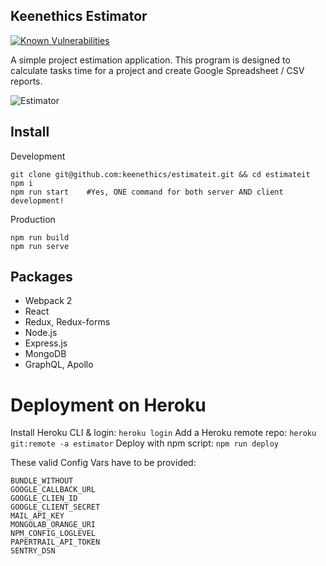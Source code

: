 ## Keenethics Estimator

[![Known Vulnerabilities](https://snyk.io/test/github/keenethics/estimateit/badge.svg)](https://snyk.io/test/github/keenethics/estimateit)

A simple project estimation application. This program is designed to calculate tasks time for a project and create Google Spreadsheet / CSV reports.

![Estimator](https://preview.ibb.co/bNfua5/Screenshot_from_2017_06_21_18_56_36.png)
## Install

Development
```
git clone git@github.com:keenethics/estimateit.git && cd estimateit
npm i
npm run start    #Yes, ONE command for both server AND client development!
```

Production
```
npm run build
npm run serve
```
## Packages
* Webpack 2
* React
* Redux, Redux-forms
* Node.js
* Express.js
* MongoDB
* GraphQL, Apollo

# Deployment on Heroku
Install Heroku CLI & login: `heroku login`
Add a Heroku remote repo: `heroku git:remote -a estimator`
Deploy with npm script: `npm run deploy`

These valid Config Vars have to be provided:
```
BUNDLE_WITHOUT
GOOGLE_CALLBACK_URL
GOOGLE_CLIEN_ID
GOOGLE_CLIENT_SECRET
MAIL_API_KEY
MONGOLAB_ORANGE_URI
NPM_CONFIG_LOGLEVEL
PAPERTRAIL_API_TOKEN
SENTRY_DSN
```
